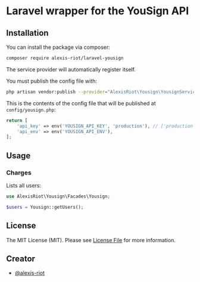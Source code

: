 # Laravel wrapper for the YouSign API

## Installation

You can install the package via composer:

```bash
composer require alexis-riot/laravel-yousign
```

The service provider will automatically register itself.

You must publish the config file with:
```bash
php artisan vendor:publish --provider="AlexisRiot\Yousign\YousignServiceProvider" --tag="config"
```

This is the contents of the config file that will be published at `config/yousign.php`:

```php
return [
    'api_key' => env('YOUSIGN_API_KEY', 'production'), // ['production', 'staging']
    'api_env' => env('YOUSIGN_API_ENV'),
];
```

## Usage

### Charges

Lists all users:
```php
use AlexisRiot\Yousign\Facades\Yousign;

$users = Yousign::getUsers();
```

## License

The MIT License (MIT). Please see [License File](LICENSE) for more information.


## Creator

- [@alexis-riot](https://github.com/alexis-riot)
